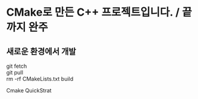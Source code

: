 # CMake로 만든 C++ 프로젝트입니다. / 끝까지 완주

## 새로운 환경에서 개발

git fetch \
 git pull \
 rm -rf CMakeLists.txt build

Cmake QuickStrat
